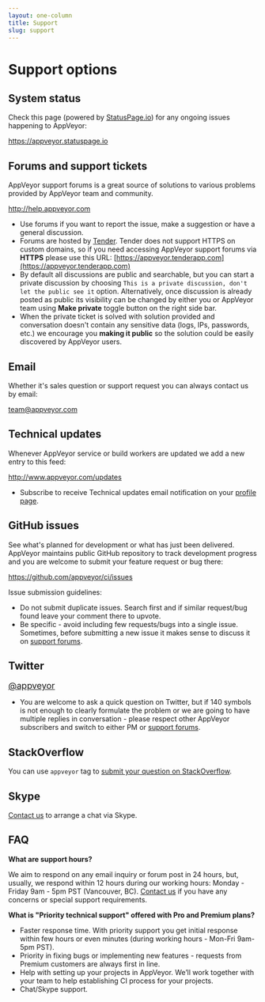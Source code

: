```yaml
---
layout: one-column
title: Support
slug: support
---
```


# Support options

<!--TOC-->

## System status

Check this page (powered by [StatusPage.io](https://www.statuspage.io/)) for any ongoing issues happening to AppVeyor:

<a href="https://appveyor.statuspage.io" style="font-size:1.1rem;" target="_blank">https://appveyor.statuspage.io</a>

## Forums and support tickets

AppVeyor support forums is a great source of solutions to various problems provided by AppVeyor team and community.

<a href="http://help.appveyor.com" style="font-size:1.1rem;" target="_blank">http://help.appveyor.com</a>


* Use forums if you want to report the issue, make a suggestion or have a general discussion.
* Forums are hosted by [Tender](https://tenderapp.com/). Tender does not support HTTPS on custom domains, so if you need accessing AppVeyor support forums via **HTTPS** please use this URL: [https://appveyor.tenderapp.com](https://appveyor.tenderapp.com)
* By default all discussions are public and searchable, but you can start a private discussion by choosing `This is a private discussion, don't let the public see it` option. Alternatively, once discussion is already posted as public its visibility can be changed by either you or AppVeyor team using **Make private** toggle button on the right side bar.
* When the private ticket is solved with solution provided and conversation doesn't contain any sensitive data (logs, IPs, passwords, etc.) we encourage you **making it public** so the solution could be easily discovered by AppVeyor users.

## Email

Whether it's sales question or support request you can always contact us by email:

<a href="mailto:team@appveyor.com" style="font-size:1.1rem;">team@appveyor.com</a>


## Technical updates

Whenever AppVeyor service or build workers are updated we add a new entry to this feed:

<a href="/updates" style="font-size:1.1rem;">http://www.appveyor.com/updates</a>

* Subscribe to receive Technical updates email notification on your [profile page](https://ci.appveyor.com/profile).


## GitHub issues

See what's planned for development or what has just been delivered. AppVeyor maintains public GitHub repository to track development progress and you are welcome to submit your feature request or bug there:

<a href="https://github.com/appveyor/ci/issues" style="font-size:1.1rem;" target="_blank">https://github.com/appveyor/ci/issues</a>

Issue submission guidelines:

* Do not submit duplicate issues. Search first and if similar request/bug found leave your comment there to upvote.
* Be specific - avoid including few requests/bugs into a single issue. Sometimes, before submitting a new issue it makes sense to discuss it on [support forums](http://help.appveyor.com). 


## Twitter

<a href="https://twitter.com/appveyor" style="font-size:1.1rem;" target="_blank">@appveyor</a>

* You are welcome to ask a quick question on Twitter, but if 140 symbols is not enough to clearly formulate the problem or we are going to have multiple replies in conversation - please respect other AppVeyor subscribers and switch to either PM or [support forums](http://help.appveyor.com).

## StackOverflow

You can use `appveyor` tag to [submit your question on StackOverflow](http://stackoverflow.com/tags/appveyor/info).

## Skype

[Contact us](mailto:team@appveyor.com) to arrange a chat via Skype.

## FAQ

**What are support hours?**

We aim to respond on any email inquiry or forum post in 24 hours, but, usually, we respond within 12 hours during our working hours: Monday - Friday 9am - 5pm PST (Vancouver, BC).
[Contact us](mailto:team@appveyor.com) if you have any concerns or special support requirements.

**What is "Priority technical support" offered with Pro and Premium plans?**

* Faster response time. With priority support you get initial response within few hours or even minutes (during working hours - Mon-Fri 9am-5pm PST).
* Priority in fixing bugs or implementing new features - requests from Premium customers are always first in line.
* Help with setting up your projects in AppVeyor. We’ll work together with your team to help establishing CI process for your projects.
* Chat/Skype support.